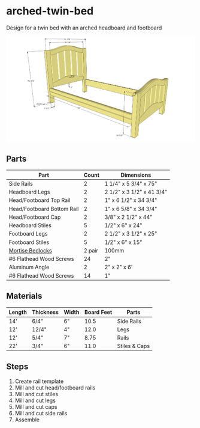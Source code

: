 # arched-twin-bed
Design for a twin bed with an arched headboard and footboard

![SketchUp Screenshot](arched-twin-bed.png)

## Parts

|Part|Count|Dimensions|
|-----|-|-------|
|Side Rails|2|1 1/4" x 5 3/4" x 75"
|Headboard Legs|2|2 1/2" x 3 1/2" x 41 3/4"
|Head/Footboard Top Rail|2|1" x 6 1/2" x 34 3/4"
|Head/Footboard Bottom Rail|2|1" x 6 5/8" x 34 3/4"
|Head/Footboard Cap|2|3/8" x 2 1/2" x 44"
|Headboard Stiles|5|1/2" x 6" x 24"
|Footboard Legs|2|2 1/2" x 3 1/2" x 25"
|Footboard Stiles|5|1/2" x 6" x 15"
|[Mortise Bedlocks](http://www.leevalley.com/us/Hardware/page.aspx?p=67916&cat=3,40842,43730&ap=1)|2 pair|100mm
|#6 Flathead Wood Screws|24|2"
|Aluminum Angle|2|2" x 2" x 6'
|#6 Flathead Wood Screws|14|1"

## Materials
|Length|Thickness|Width|Board Feet|Parts|
|--|--|--|--|--|
|14'|6/4"|6"|10.5|Side Rails
|12'|12/4"|4"|12.0|Legs
|12'|5/4"|7"|8.75|Rails
|22'|3/4"|6"|11.0|Stiles & Caps

## Steps
1. Create rail template
2. Mill and cut head/footboard rails
3. Mill and cut stiles
4. Mill and cut legs
5. Mill and cut caps
6. Mill and cut side rails
7. Assemble
